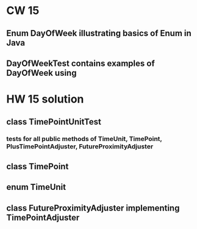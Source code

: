 # CW 15
## Enum DayOfWeek illustrating basics of Enum in Java
## DayOfWeekTest contains examples of DayOfWeek using

# HW 15 solution
## class TimePointUnitTest
### tests for all public methods of TimeUnit, TimePoint, PlusTimePointAdjuster, FutureProximityAdjuster
## class TimePoint
## enum TimeUnit
## class FutureProximityAdjuster implementing TimePointAdjuster
